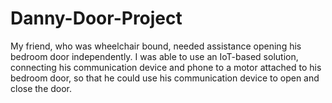 # Danny-Door-Project
My friend, who was wheelchair bound, needed assistance opening his bedroom door independently. I was able to use an IoT-based solution, connecting his communication device and phone to a motor attached to his bedroom door, so that he could use his communication device to open and close the door. 
